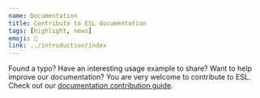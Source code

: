 ```yaml
---
name: Documentation
title: Contribute to ESL documentation
tags: [highlight, news]
emoji: 💙
link: ../introduction/index
---
```


Found a typo? Have an interesting usage example to share? Want to help improve our documentation?
You are very welcome to contribute to ESL. Check out our [documentation contribution guide](../introduction/index).
